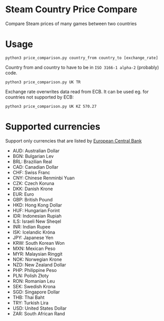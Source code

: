 # Steam Country Price Compare
Compare Steam prices of many games between two countries

# Usage
```
python3 price_comparison.py country_from country_to [exchange_rate]
```

Country from and country to have to be in `ISO 3166-1 alpha-2` (probably) code.

```
python3 price_comparison.py UK TR
```

Exchange rate overwrites data read from ECB. It can be used eg. for countries not supported by ECB:
```
python3 price_comparison.py UK KZ 570.27
```

# Supported currencies
Support only currencies that are listed by [European Central Bank](https://www.ecb.europa.eu/stats/policy_and_exchange_rates/euro_reference_exchange_rates/html/index.en.html)

* AUD: Australian Dollar
* BGN: Bulgarian Lev
* BRL: Brazilian Real
* CAD: Canadian Dollar
* CHF: Swiss Franc
* CNY: Chinese Renminbi Yuan
* CZK: Czech Koruna
* DKK: Danish Krone
* EUR: Euro
* GBP: British Pound
* HKD: Hong Kong Dollar
* HUF: Hungarian Forint
* IDR: Indonesian Rupiah
* ILS: Israeli New Sheqel
* INR: Indian Rupee
* ISK: Icelandic Króna
* JPY: Japanese Yen
* KRW: South Korean Won
* MXN: Mexican Peso
* MYR: Malaysian Ringgit
* NOK: Norwegian Krone
* NZD: New Zealand Dollar
* PHP: Philippine Peso
* PLN: Polish Złoty
* RON: Romanian Leu
* SEK: Swedish Krona
* SGD: Singapore Dollar
* THB: Thai Baht
* TRY: Turkish Lira
* USD: United States Dollar
* ZAR: South African Rand
